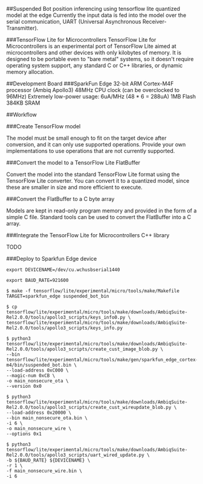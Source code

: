 ##Suspended Bot position inferencing using tensorflow lite quantized model at the edge
Currently the input data is fed into the model over the serial communication, UART (Universal Asynchronous Receiver-Transmitter).

###TensorFlow Lite for Microcontrollers
TensorFlow Lite for Microcontrollers is an experimental port of TensorFlow Lite aimed at microcontrollers and other 
devices with only kilobytes of memory. It is designed to be portable even to "bare metal" systems, so it doesn't require 
operating system support, any standard C or C++ libraries, or dynamic memory allocation.


##Development Board
###SparkFun Edge
32-bit ARM Cortex-M4F processor (Ambiq Apollo3)
48MHz CPU clock (can be overclocked to 96MHz)
Extremely low-power usage: 6uA/MHz (48 * 6 = 288uA)
1MB Flash
384KB SRAM

##Workflow

###Create TensorFlow model

The model must be small enough to fit on the target device after conversion, and it can only use supported operations. 
Provide your own implementations to use operations that are not currently supported.

###Convert the model to a TensorFlow Lite FlatBuffer

Convert the model into the standard TensorFlow Lite format using the TensorFlow Lite converter. 
You can convert it to a quantized model, since these are smaller in size and more efficient to execute.

###Convert the FlatBuffer to a C byte array

Models are kept in read-only program memory and provided in the form of a simple C file. 
Standard tools can be used to convert the FlatBuffer into a C array.

###Integrate the TensorFlow Lite for Microcontrollers C++ library

TODO

###Deploy to Sparkfun Edge device

```
export DEVICENAME=/dev/cu.wchusbserial1440

export BAUD_RATE=921600

$ make -f tensorflow/lite/experimental/micro/tools/make/Makefile TARGET=sparkfun_edge suspended_bot_bin

$ cp tensorflow/lite/experimental/micro/tools/make/downloads/AmbiqSuite-Rel2.0.0/tools/apollo3_scripts/keys_info0.py \
tensorflow/lite/experimental/micro/tools/make/downloads/AmbiqSuite-Rel2.0.0/tools/apollo3_scripts/keys_info.py

$ python3 tensorflow/lite/experimental/micro/tools/make/downloads/AmbiqSuite-Rel2.0.0/tools/apollo3_scripts/create_cust_image_blob.py \
--bin tensorflow/lite/experimental/micro/tools/make/gen/sparkfun_edge_cortex-m4/bin/suspended_bot.bin \
--load-address 0xC000 \
--magic-num 0xCB \
-o main_nonsecure_ota \
--version 0x0

$ python3 tensorflow/lite/experimental/micro/tools/make/downloads/AmbiqSuite-Rel2.0.0/tools/apollo3_scripts/create_cust_wireupdate_blob.py \
--load-address 0x20000 \
--bin main_nonsecure_ota.bin \
-i 6 \
-o main_nonsecure_wire \
--options 0x1

$ python3 tensorflow/lite/experimental/micro/tools/make/downloads/AmbiqSuite-Rel2.0.0/tools/apollo3_scripts/uart_wired_update.py \
-b ${BAUD_RATE} ${DEVICENAME} \
-r 1 \
-f main_nonsecure_wire.bin \
-i 6

```
